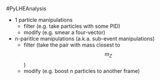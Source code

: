 #PyLHEAnalysis

- 1 particle manipulations
	- filter (e.g. take particles with some PID)
	- modify (e.g. smear a four-vector)
- n-paritlce manipulations (a.k.a. sub-event manipulations)
	- filter (take the pair with mass closest to $$m_Z$$)
	- modify (e.g. boost n particles to another frame) 